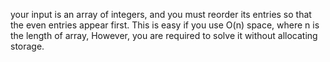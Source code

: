 your input is an array of integers, and you must reorder its entries so that the even entries appear first. This is easy if you use O(n) space, where n is the length of array, However, you are required to solve it without allocating storage.